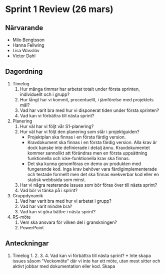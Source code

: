 # Sprint 1 Review (26 mars)

## Närvarande

* Milo Bengtsson
* Hanna Fellwing
* Lisa Wasslöv
* Victor Dahl

## Dagordning
1. Timelog
	1. Hur många timmar har arbetat totalt under första sprinten, individuellt och i grupp?
	2. Hur långt har vi kommit, procentuellt, i jämförelse med projektets mål? 
	3. Vad har varit bra med hur vi disponerat tiden under första sprinten?
	4. Vad kan vi förbättra till nästa sprint?
2. Planering
	1. Hur väl har vi följt vår S1-planering?
	2. Hur väl har vi följt den planering som står i projektguiden?
		* Projektplan ska finnas i en första färdig version.
		* Kravdokument ska finnas i en första färdig version. Alla krav är dock kanske inte definierade i detalj ännu. Kravdokumentet kommer sannolikt att förändras men en första uppsättning funktionella och icke-funktionella krav ska finnas. 
		* Det ska kunna genomföras en demo av produkten med fungerande kod. Inga krav behöver vara färdigimplementerade och testade formellt men det ska finnas exekverbar kod eller en statisk webbsida som minst.
	2. Har vi några resterande issues som bör föras över till nästa sprint?
	3. Vad bör vi tänka på i sprint?
3. Gruppdynamik
	1. Vad har varit bra med hur vi arbetat i grupp?
	2. Vad har varit mindre bra? 
	3. Vad kan vi göra bättre i nästa sprint?
4. RS-möte
	1. Vem ska ansvara för vilken del i granskningen?
	2. PowerPoint

## Anteckningar

1. Timelog
	1. 
	2. 
	3. 
	4. Vad kan vi förbättra till nästa sprint?
		* Inte skapa issues såsom "Veckomöte" där vi inte har ett möte, utan mest sitter och aktivt jobbar med dokumentation eller kod. Skapa 